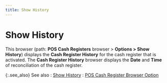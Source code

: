 ```yaml
---
title: Show History
---
```


# Show History


This browser (path: **POS Cash Registers** browser > **Options &gt; Show 
 History**) displays the **Cash Register 
 History** for the cash register that is activated. The **Cash 
 Register History** browser displays the **Date**  and **Time** of reconciliation of  the cash register.


{:.see_also}
See also
: [Show  History]({{site.pos_baseurl}}/using-cash-registers/cash-register-browser/the_cash_register_browser_information_available.html)
: [POS  Cash Register Browser Option]({{site.pos_baseurl}}/pos-trans/create-pos-doc/pos-cash-registers-browser/options/pos_cash_registers_browser_options.html)
